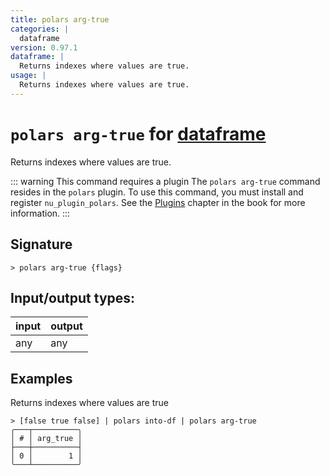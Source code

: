```yaml
---
title: polars arg-true
categories: |
  dataframe
version: 0.97.1
dataframe: |
  Returns indexes where values are true.
usage: |
  Returns indexes where values are true.
---
```

<!-- This file is automatically generated. Please edit the command in https://github.com/nushell/nushell instead. -->

# `polars arg-true` for [dataframe](/commands/categories/dataframe.md)

<div class='command-title'>Returns indexes where values are true.</div>

::: warning This command requires a plugin
The `polars arg-true` command resides in the `polars` plugin.
To use this command, you must install and register `nu_plugin_polars`.
See the [Plugins](/book/plugins.html) chapter in the book for more information.
:::

## Signature

```> polars arg-true {flags} ```


## Input/output types:

| input | output |
| ----- | ------ |
| any   | any    |

## Examples

Returns indexes where values are true
```nu
> [false true false] | polars into-df | polars arg-true
╭───┬──────────╮
│ # │ arg_true │
├───┼──────────┤
│ 0 │        1 │
╰───┴──────────╯

```

